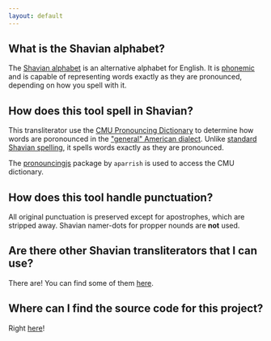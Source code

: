 ```yaml
---
layout: default
---
```


## What is the Shavian alphabet?

The [Shavian alphabet](https://www.shavian.info/) is an alternative alphabet for English.
It is [phonemic](https://en.wikipedia.org/wiki/Phonemic_orthography) and is capable
of representing words exactly as they are pronounced, depending on how you spell with it.

## How does this tool spell in Shavian?

This transliterator use the [CMU Pronouncing Dictionary](http://www.speech.cs.cmu.edu/cgi-bin/cmudict)
to determine how words are poronounced in the ["general" American dialect](https://en.wikipedia.org/wiki/General_American_English).
Unlike [standard Shavian spelling](https://www.shavian.info/spelling/), it spells words exactly as they are pronounced.

The [pronouncingjs](https://github.com/aparrish/pronouncingjs) package by `aparrish` is used to access the CMU dictionary.

## How does this tool handle punctuation?

All original punctuation is preserved except for apostrophes, which are stripped away.
Shavian namer-dots for propper nounds are **not** used.

## Are there other Shavian transliterators that I can use?

There are! You can find some of them [here](https://www.shavian.info/resources/).

## Where can I find the source code for this project?

Right [here](https://github.com/mxskylar/american-shavian-transliterator)!